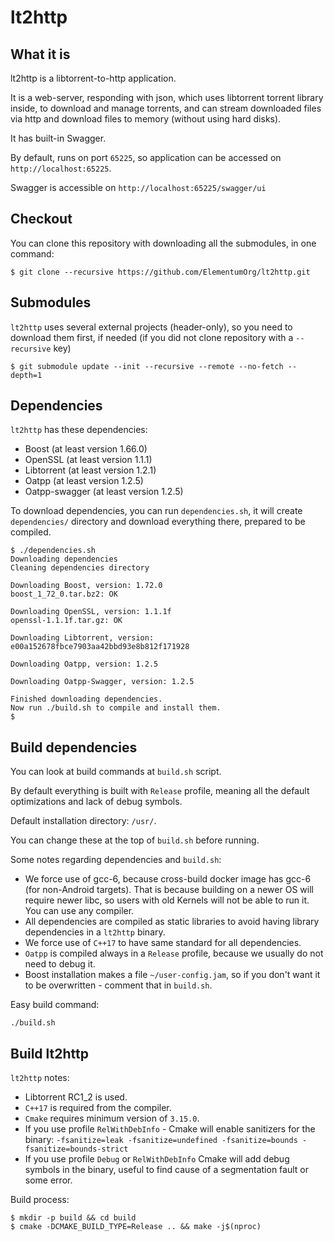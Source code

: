 lt2http 
======

What it is
----------

lt2http is a libtorrent-to-http application.

It is a web-server, responding with json, which uses libtorrent torrent library inside, to download and manage torrents, and can stream downloaded files via http and download files to memory (without using hard disks).

It has built-in Swagger.

By default, runs on port `65225`, so application can be accessed on `http://localhost:65225`.

Swagger is accessible on `http://localhost:65225/swagger/ui`

Checkout
----------
You can clone this repository with downloading all the submodules, in one command:
```
$ git clone --recursive https://github.com/ElementumOrg/lt2http.git
```


Submodules
----------
`lt2http` uses several external projects (header-only), so you need to download them first, if needed (if you did not clone repository with a `--recursive` key)

```
$ git submodule update --init --recursive --remote --no-fetch --depth=1
```

Dependencies
----------
`lt2http` has these dependencies:
- Boost (at least version 1.66.0)
- OpenSSL (at least version 1.1.1)
- Libtorrent (at least version 1.2.1)
- Oatpp (at least version 1.2.5)
- Oatpp-swagger (at least version 1.2.5)

To download dependencies, you can run `dependencies.sh`, it will create `dependencies/` directory and download everything there, prepared to be compiled.

```
$ ./dependencies.sh 
Downloading dependencies
Cleaning dependencies directory

Downloading Boost, version: 1.72.0
boost_1_72_0.tar.bz2: OK

Downloading OpenSSL, version: 1.1.1f
openssl-1.1.1f.tar.gz: OK

Downloading Libtorrent, version: e00a152678fbce7903aa42bbd93e8b812f171928

Downloading Oatpp, version: 1.2.5

Downloading Oatpp-Swagger, version: 1.2.5

Finished downloading dependencies.
Now run ./build.sh to compile and install them.
$ 
```

Build dependencies
----------
You can look at build commands at `build.sh` script.

By default everything is built with `Release` profile, meaning all the default optimizations and lack of debug symbols.

Default installation directory: `/usr/`.

You can change these at the top of `build.sh` before running.

Some notes regarding dependencies and `build.sh`:
- We force use of gcc-6, because cross-build docker image has gcc-6 (for non-Android targets). That is because building on a newer OS will require newer libc, so users with old Kernels will not be able to run it. You can use any compiler.
- All dependencies are compiled as static libraries to avoid having library dependencies in a `lt2http` binary.
- We force use of `C++17` to have same standard for all dependencies.
- `Oatpp` is compiled always in a `Release` profile, because we usually do not need to debug it.
- Boost installation makes a file `~/user-config.jam`, so if you don't want it to be overwritten - comment that in `build.sh`.

Easy build command:
```
./build.sh
```

Build lt2http
----------
`lt2http` notes:
- Libtorrent RC1_2 is used.
- `C++17` is required from the compiler.
- `Cmake` requires minimum version of `3.15.0`.
- If you use profile `RelWithDebInfo` - Cmake will enable sanitizers for the binary: `-fsanitize=leak -fsanitize=undefined -fsanitize=bounds -fsanitize=bounds-strict`
- If you use profile `Debug` or `RelWithDebInfo` Cmake will add debug symbols in the binary, useful to find cause of a segmentation fault or some error.

Build process:
```
$ mkdir -p build && cd build
$ cmake -DCMAKE_BUILD_TYPE=Release .. && make -j$(nproc)
```

